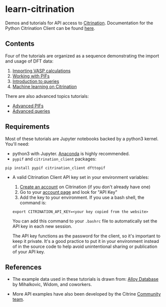 # learn-citrination

Demos and tutorials for API access to [Citrination](https://citrination.com/). Documentation for the Python Citrination Client can be found [here](http://citrineinformatics.github.io/python-citrination-client/index.html). 

## Contents
Four of the tutorials are organized as a sequence demonstrating the import and usage of DFT data:
 1. [Importing VASP calculations](https://github.com/CitrineInformatics/learn-citrination/blob/master/ImportVASP.ipynb)
 1. [Working with PIFs](https://github.com/CitrineInformatics/learn-citrination/blob/master/WorkingWithPIFs.ipynb)
 1. [Introduction to queries](https://github.com/CitrineInformatics/learn-citrination/blob/master/IntroQueries.ipynb)
 1. [Machine learning on Citrination](https://github.com/CitrineInformatics/learn-citrination/blob/master/MLonCitrination.ipynb)
 
There are also advanced topics tutorials:
 * [Advanced PIFs](https://github.com/CitrineInformatics/learn-citrination/blob/master/AdvancedPif.ipynb)
 * [Advanced queries](https://github.com/CitrineInformatics/learn-citrination/blob/master/AdvancedQueries.ipynb)

## Requirements

Most of these tutorials are Jupyter notebooks backed by a python3 kernel.  You'll need:
 - python3 with Jupyter.  [Anaconda](https://www.continuum.io/downloads) is highly recommended.
 - `pypif` and `citrination_client` packages:
 
 ```pip install pypif citrination_client dfttopif```

 - A valid Citrination Client API key set in your environment variables:  
   1. [Create an account](https://citrination.com/users/sign_up) on Citrination (if you don't already have one)
   2. Go to your [account page](https://citrination.com/users/edit) and look for "API Key"
   3. Add the key to your environment.  If you use a bash shell, the command is:
   
   ```export CITRINATION_API_KEY=<your key copied from the website>```
   
   You can add this command to your `.bashrc` file to automatically set the API key in each new session.
   
   The API key functions as the password for the client, so it's important to keep it private.  It's a good practice to put it in your environment instead of in the source code to help avoid unintentional sharing or publication of your API key.

## References

* The example data used in these tutorials is drawn from: [Alloy Database](http://alloy.phys.cmu.edu/) by Mihalkovic, Widom, and coworkers.

* More API examples have also been developed by the Citrine [Community team](https://github.com/CitrineInformatics/community-tools/tree/master/api_examples).
